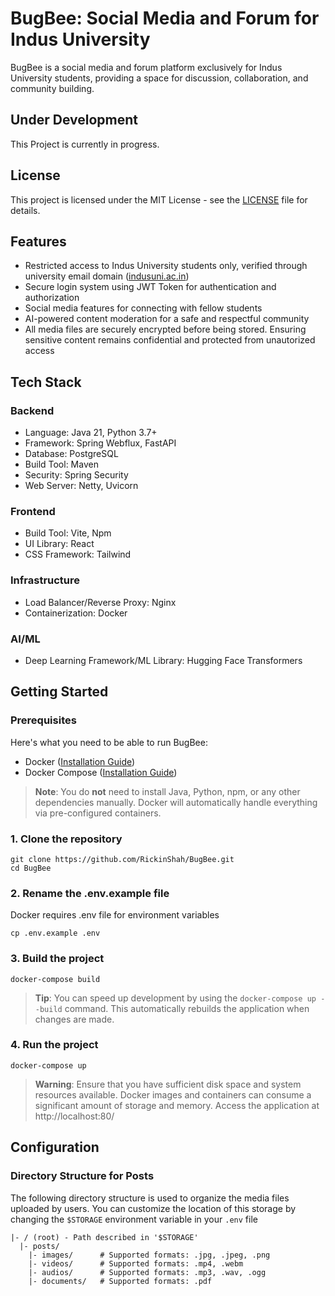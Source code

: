 # BugBee: Social Media and Forum for Indus University
BugBee is a social media and forum platform exclusively for Indus University students, providing a space for discussion, collaboration, and community building.

## Under Development
This Project is currently in progress.

## License
This project is licensed under the MIT License - see the [LICENSE](https://github.com/RickinShah/BugBee/blob/main/LICENSE) file for details.

## Features
- Restricted access to Indus University students only, verified through university email domain ([indusuni.ac.in](https://indusuni.ac.in/))
- Secure login system using JWT Token for authentication and authorization
- Social media features for connecting with fellow students
- AI-powered content moderation for a safe and respectful community
- All media files are securely encrypted before being stored. Ensuring sensitive content remains confidential and protected from unautorized access

## Tech Stack

### Backend
- Language: Java 21, Python 3.7+
- Framework: Spring Webflux, FastAPI
- Database: PostgreSQL
- Build Tool: Maven
- Security: Spring Security
- Web Server: Netty, Uvicorn

### Frontend
- Build Tool: Vite, Npm
- UI Library: React
- CSS Framework: Tailwind

### Infrastructure
- Load Balancer/Reverse Proxy: Nginx
- Containerization: Docker

### AI/ML
- Deep Learning Framework/ML Library: Hugging Face Transformers

## Getting Started
### Prerequisites

Here's what you need to be able to run BugBee:

- Docker ([Installation Guide](https://docs.docker.com/get-started/get-docker/))
- Docker Compose ([Installation Guide](https://docs.docker.com/compose/install/))

> **Note**: You do **not** need to install Java, Python, npm, or any other dependencies manually. Docker will automatically handle everything via pre-configured containers.

### 1. Clone the repository
```shell
git clone https://github.com/RickinShah/BugBee.git
cd BugBee
```

### 2. Rename the .env.example file
Docker requires .env file for environment variables
```shell
cp .env.example .env
```

### 3. Build the project
```shell
docker-compose build
```
> **Tip**: You can speed up development by using the `docker-compose up --build` command. This automatically rebuilds the application when changes are made.

### 4. Run the project
```shell
docker-compose up
```
> **Warning**: Ensure that you have sufficient disk space and system resources available. Docker images and containers can consume a significant amount of storage and memory.
Access the application at http://localhost:80/

## Configuration
### Directory Structure for Posts
The following directory structure is used to organize the media files uploaded by users. You can customize the location of this storage by changing the `$STORAGE` environment variable in your `.env` file

```shell
|- / (root) - Path described in '$STORAGE'
  |- posts/
    |- images/      # Supported formats: .jpg, .jpeg, .png
    |- videos/      # Supported formats: .mp4, .webm
    |- audios/      # Supported formats: .mp3, .wav, .ogg
    |- documents/   # Supported formats: .pdf
```
